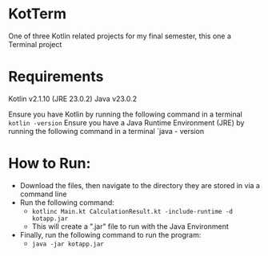 # KotTerm
One of three Kotlin related projects for my final semester, this one a Terminal project


# Requirements
Kotlin v2.1.10 (JRE 23.0.2)
Java v23.0.2

Ensure you have Kotlin by running the following command in a terminal
`kotlin -version` 
Ensure you have a Java Runtime Environment (JRE) by running the following command in a terminal
`java - version

# How to Run:
- Download the files, then navigate to the directory they are stored in via a command line
- Run the following command:
  -   `kotlinc Main.kt CalculationResult.kt -include-runtime -d kotapp.jar`
  -   This will create a ".jar" file to run with the Java Environment
- Finally, run the following command to run the program:
  - `java -jar kotapp.jar`
